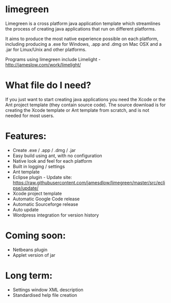 limegreen
=========

Limegreen is a cross platform java application template which streamlines the process of creating java applications that run on different platforms.

It aims to produce the most native experience possible on each platform, including producing a .exe for Windows, .app and .dmg on Mac OSX and a .jar for Linux/Unix and other platforms.

Programs using limegreen include Limelight - http://jameslow.com/work/limelight/

What file do I need?
====================
If you just want to start creating java applications you need the Xcode or the Ant project template (they contain source code). The source download is for creating the Xcode template or Ant template from scratch, and is not needed for most users.

Features:
=========
  * Create .exe / .app / .dmg / .jar
  * Easy build using ant, with no configuration
  * Native look and feel for each platform
  * Built in logging / settings
  * Ant template
  * Eclipse plugin - Update site: https://raw.githubusercontent.com/jamesdlow/limegreen/master/src/eclipse/update/
  * Xcode project template
  * Automatic Google Code release
  * Automatic Sourceforge release
  * Auto update
  * Wordpress integration for version history

Coming soon:
============
  * Netbeans plugin
  * Applet version of jar

Long term:
==========
  * Settings window XML description
  * Standardised help file creation
